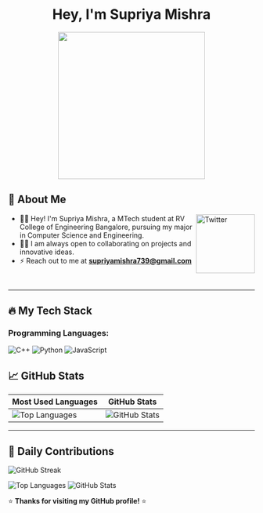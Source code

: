 
<h1 align="center">Hey, I'm Supriya Mishra</h1> 



<p align="center">
  <img src="https://octodex.github.com/images/NUX_Octodex.gif" width="300"/>
</p>

## :wave: About Me 

<a href="https://www.linkedin.com/in/supriya-mishra-3a2bb5356/" target="_blank"><img src="https://cdn2.iconfinder.com/data/icons/social-media-2199/64/social_media_isometric_14-linkedin-512.png" height="120px" width="120px" alt="Twitter" align="right"></a>

- 👩‍🎓 Hey! I'm Supriya Mishra, a MTech student at RV College of Engineering Bangalore, pursuing my major in Computer Science and Engineering. 
- 👩‍💻 I am always open to collaborating on projects and innovative ideas.
- ⚡ Reach out to me at **supriyamishra739@gmail.com**

<br/> 

---
## 🔥 My Tech Stack

### Programming Languages:
![C++](https://img.shields.io/badge/C++-00599C?style=for-the-badge&logo=cplusplus&logoColor=white)
![Python](https://img.shields.io/badge/Python-3776AB?style=for-the-badge&logo=python&logoColor=white)
![JavaScript](https://img.shields.io/badge/JavaScript-F7DF1E?style=for-the-badge&logo=javascript&logoColor=black)

## 📈 **GitHub Stats**

| Most Used Languages | GitHub Stats |
|---------------------|--------------|
| ![Top Languages](https://github-readme-stats.vercel.app/api/top-langs/?username=SupriyaMishra739&layout=compact&theme=radical) | ![GitHub Stats](https://github-readme-stats.vercel.app/api?username=SupriyaMishra739&show_icons=true&theme=radical) |

---

## 🌟 **Daily Contributions**
![GitHub Streak](https://github-readme-streak-stats.herokuapp.com/?user=SupriyaMishra739&theme=radical)

![Top Languages](https://github-readme-stats.vercel.app/api/top-langs/?username=SupriyaMishra739&layout=compact&theme=radical)
![GitHub Stats](https://github-readme-stats.vercel.app/api?username=SupriyaMishra739&show_icons=true&theme=radical)





⭐ **Thanks for visiting my GitHub profile!** ⭐
